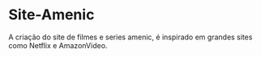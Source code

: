 # Site-Amenic
A criação do site de filmes e series amenic, é inspirado em grandes sites como Netflix e AmazonVideo.
